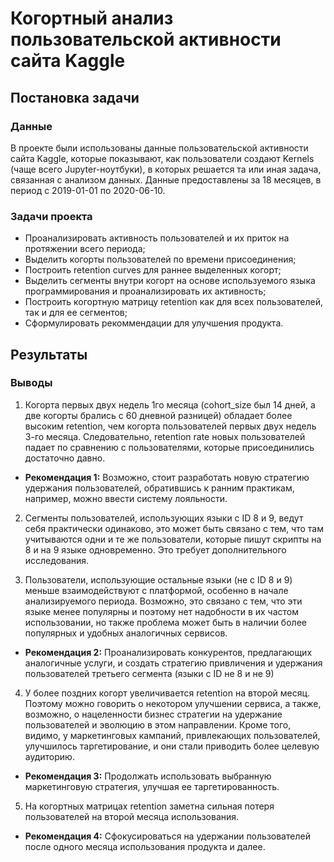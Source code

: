 # Когортный анализ пользовательской активности сайта Kaggle
## Постановка задачи
### Данные
В проекте были использованы данные пользовательской активности сайта Kaggle, которые показывают, как пользователи создают Kernels (чаще всего Jupyter-ноутбуки), в которых решается та или иная задача, связанная с анализом данных. Данные предоставлены за 18 месяцев, в период с 2019-01-01 по 2020-06-10. 
### Задачи проекта
- Проанализировать активность пользователей и их приток на протяжении всего периода;
- Выделить когорты пользователей по времени присоединения;
- Построить retention curves для раннее выделенных когорт;
- Выделить сегменты внутри когорт на основе используемого языка программирования и проанализировать их активность;
- Построить когортную матрицу retention как для всех пользователей, так и для ее сегментов;
- Сформулировать рекоммендации для улучшения продукта. 
## Результаты
### Выводы
1. Когорта первых двух недель 1го месяца (cohort_size был 14 дней, а две когорты брались с 60 дневной разницей) обладает более высоким retention, чем когорта пользователей первых двух недель 3-го месяца. Следовательно, retention rate новых пользователей падает по сравнению с пользователями, которые присоединились достаточно давно.
  - **Рекомендация 1:** Возможно, стоит разработать новую стратегию удержания пользователей, обратившись к ранним практикам, например, можно ввести систему лояльности. 
  
2. Сегменты пользователей, использующих языки с ID 8 и 9, ведут себя практически одинаково, это может быть связано с тем, что там учитываются одни и те же пользователи, которые пишут скрипты на 8 и на 9 языке одновременно. Это требует дополнительного исследования. 

3.  Пользователи, использующие остальные языки (не с ID 8 и 9) меньше взаимодействуют с платформой, особенно в начале анализируемого периода. Возможно, это связано с тем, что эти языке менее популярны и поэтому нет надобности в их частом использовании, но также проблема может быть в наличии более популярных и удобных аналогичных сервисов. 
  - **Рекомендация 2:** Проанализировать конкурентов, предлагающих аналогичные услуги, и создать стратегию привличения и удержания пользователей третьего сегмента (языки с ID не 8 и не 9)
  
4. У более поздних когорт увеличивается retention на второй месяц. Поэтому можно говорить о некотором улучшении сервиса, а также, возможно, о нацеленности бизнес стратегии на удержание пользователей и эволюцию в этом направлении. Кроме того, видимо, у маркетинговых кампаний, привлекающих пользователей, улучшилось таргетирование, и они стали приводить более целевую аудиторию. 
  - **Рекомендация 3:** Продолжать использовать выбранную маркетинговую стратегия, улучшая ее таргетированность. 
  
5. На когортных матрицах retention заметна сильная потеря пользователей на второй месяца использования. 
  - **Рекомендация 4:** Сфокусироваться на удержании пользователей после одного месяца использования продукта и далее.  

